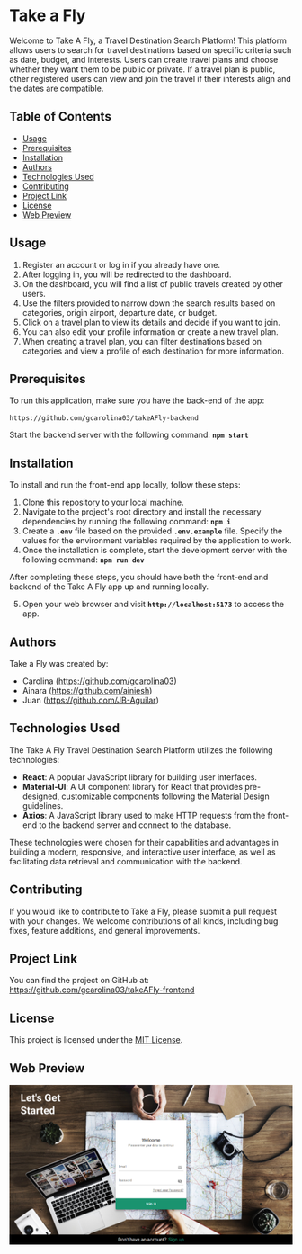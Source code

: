 # Take a Fly
Welcome to Take A Fly, a Travel Destination Search Platform! This platform allows users to search for travel destinations based on specific criteria such as date, budget, and interests. Users can create travel plans and choose whether they want them to be public or private. If a travel plan is public, other registered users can view and join the travel if their interests align and the dates are compatible.


## Table of Contents
- [Usage](#usage)
- [Prerequisites](#prerequisites)
- [Installation](#installation)
- [Authors](#authors)
- [Technologies Used](#technologies-used)
- [Contributing](#contributing)
- [Project Link](#project-link)
- [License](#license)
- [Web Preview](#web-preview)


## Usage
1. Register an account or log in if you already have one.
2. After logging in, you will be redirected to the dashboard.
3. On the dashboard, you will find a list of public travels created by other users.
4. Use the filters provided to narrow down the search results based on categories, origin airport, departure date, or budget.
5. Click on a travel plan to view its details and decide if you want to join.
6. You can also edit your profile information or create a new travel plan.
7. When creating a travel plan, you can filter destinations based on categories and view a profile of each destination for more information.

## Prerequisites
To run this application, make sure you have the back-end of the app:
```
https://github.com/gcarolina03/takeAFly-backend
```

Start the backend server with the following command: **`npm start`**

## Installation
To install and run the front-end app locally, follow these steps:

1. Clone this repository to your local machine.
2. Navigate to the project's root directory and install the necessary dependencies by running the following command: **`npm i`**
3. Create a **`.env`** file based on the provided **`.env.example`** file. Specify the values for the environment variables required by the application to work.
4. Once the installation is complete, start the development server with the following command: **`npm run dev`**

After completing these steps, you should have both the front-end and backend of the Take A Fly app up and running locally.

5. Open your web browser and visit **`http://localhost:5173`** to access the app.

## Authors
Take a Fly was created by:

- Carolina (https://github.com/gcarolina03)
- Ainara (https://github.com/ainiesh)
- Juan (https://github.com/JB-Aguilar)


## Technologies Used
The Take A Fly Travel Destination Search Platform utilizes the following technologies:

- **React**: A popular JavaScript library for building user interfaces.
- **Material-UI**: A UI component library for React that provides pre-designed, customizable components following the Material Design guidelines.
- **Axios**: A JavaScript library used to make HTTP requests from the front-end to the backend server and connect to the database.

These technologies were chosen for their capabilities and advantages in building a modern, responsive, and interactive user interface, as well as facilitating data retrieval and communication with the backend.


## Contributing
If you would like to contribute to Take a Fly, please submit a pull request with your changes. We welcome contributions of all kinds, including bug fixes, feature additions, and general improvements.


## Project Link
You can find the project on GitHub at: https://github.com/gcarolina03/takeAFly-frontend


## License
This project is licensed under the [MIT License](LICENSE).

## Web Preview
![web preview](./public/preview.png)